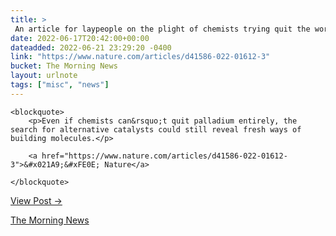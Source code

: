 ```yaml
---
title: > 
 An article for laypeople on the plight of chemists trying quit the world from its addiction to palladium.
date: 2022-06-17T20:42:00+00:00
dateadded: 2022-06-21 23:29:20 -0400
link: "https://www.nature.com/articles/d41586-022-01612-3"
bucket: The Morning News
layout: urlnote
tags: ["misc", "news"]
--- 
```




  
    
  

  
    <blockquote>
        <p>Even if chemists can&rsquo;t quit palladium entirely, the search for alternative catalysts could still reveal fresh ways of building molecules.</p>
        
        <a href="https://www.nature.com/articles/d41586-022-01612-3">&#x021A9;&#xFE0E; Nature</a>
        
    </blockquote>
  
  <p><a href="https://themorningnews.org/p/quit-the-world-of-its-addiction-to-palladium">View Post &rarr;</a></p>



 <!-- end excerpt --> 
<div class='bucket'><a class='internal-link' href='/buckets/the-morning-news'>The Morning News</a></div> 
